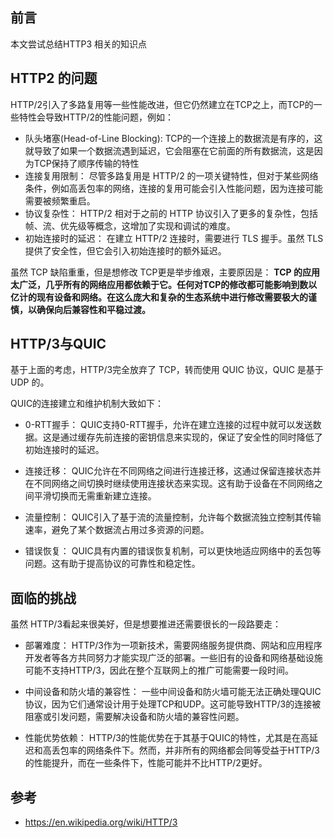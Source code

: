 ## 前言

本文尝试总结HTTP3 相关的知识点

## HTTP2 的问题

HTTP/2引入了多路复用等一些性能改进，但它仍然建立在TCP之上，而TCP的一些特性会导致HTTP/2的性能问题，例如：

- 队头堵塞(Head-of-Line Blocking): TCP的一个连接上的数据流是有序的，这就导致了如果一个数据流遇到延迟，它会阻塞在它前面的所有数据流，这是因为TCP保持了顺序传输的特性
- 连接复用限制： 尽管多路复用是 HTTP/2 的一项关键特性，但对于某些网络条件，例如高丢包率的网络，连接的复用可能会引入性能问题，因为连接可能需要被频繁重启。
- 协议复杂性： HTTP/2 相对于之前的 HTTP 协议引入了更多的复杂性，包括帧、流、优先级等概念，这增加了实现和调试的难度。
- 初始连接时的延迟： 在建立 HTTP/2 连接时，需要进行 TLS 握手。虽然 TLS 提供了安全性，但它会引入初始连接时的额外延迟。

虽然 TCP 缺陷重重，但是想修改 TCP更是举步维艰，主要原因是： **TCP 的应用太广泛，几乎所有的网络应用都依赖于它。任何对TCP的修改都可能影响到数以亿计的现有设备和网络。在这么庞大和复杂的生态系统中进行修改需要极大的谨慎，以确保向后兼容性和平稳过渡。**

## HTTP/3与QUIC

基于上面的考虑，HTTP/3完全放弃了 TCP，转而使用 QUIC 协议，QUIC 是基于 UDP 的。

 QUIC的连接建立和维护机制大致如下：

- 0-RTT握手： QUIC支持0-RTT握手，允许在建立连接的过程中就可以发送数据。这是通过缓存先前连接的密钥信息来实现的，保证了安全性的同时降低了初始连接时的延迟。

- 连接迁移： QUIC允许在不同网络之间进行连接迁移，这通过保留连接状态并在不同网络之间切换时继续使用连接状态来实现。这有助于设备在不同网络之间平滑切换而无需重新建立连接。

- 流量控制： QUIC引入了基于流的流量控制，允许每个数据流独立控制其传输速率，避免了某个数据流占用过多资源的问题。

- 错误恢复： QUIC具有内置的错误恢复机制，可以更快地适应网络中的丢包等问题。这有助于提高协议的可靠性和稳定性。

## 面临的挑战

虽然 HTTP/3看起来很美好，但是想要推进还需要很长的一段路要走：

- 部署难度： HTTP/3作为一项新技术，需要网络服务提供商、网站和应用程序开发者等各方共同努力才能实现广泛的部署。一些旧有的设备和网络基础设施可能不支持HTTP/3，因此在整个互联网上的推广可能需要一段时间。

- 中间设备和防火墙的兼容性： 一些中间设备和防火墙可能无法正确处理QUIC协议，因为它们通常设计用于处理TCP和UDP。这可能导致HTTP/3的连接被阻塞或引发问题，需要解决设备和防火墙的兼容性问题。

- 性能优势依赖： HTTP/3的性能优势在于其基于QUIC的特性，尤其是在高延迟和高丢包率的网络条件下。然而，并非所有的网络都会同等受益于HTTP/3的性能提升，而在一些条件下，性能可能并不比HTTP/2更好。

## 参考

- https://en.wikipedia.org/wiki/HTTP/3